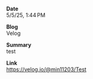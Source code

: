 **Date**  
5/5/25, 1:44 PM

**Blog**  
Velog

**Summary**  
test

**Link**  
https://velog.io/@min11203/Test